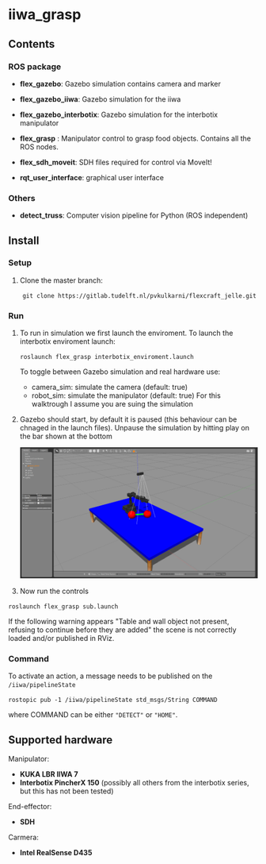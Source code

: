 # iiwa_grasp

## Contents

### ROS package

- **flex_gazebo**: Gazebo simulation contains camera and marker

- **flex_gazebo_iiwa**: Gazebo simulation for the iiwa

- **flex_gazebo_interbotix**: Gazebo simulation for the interbotix manipulator

- **flex_grasp** :  Manipulator control to grasp food objects. Contains all the ROS nodes.

- **flex_sdh_moveit**: SDH files required for control via MoveIt!

- **rqt_user_interface**: graphical user interface

### Others

- **detect_truss**: Computer vision pipeline for Python (ROS independent)


## Install



### Setup
1.  Clone the master branch:
```
	git clone https://gitlab.tudelft.nl/pvkulkarni/flexcraft_jelle.git
```


### Run
1. To run in simulation we first launch the enviroment. To launch the interbotix enviroment launch:
    ```
    roslaunch flex_grasp interbotix_enviroment.launch
    ```
    To toggle between Gazebo simulation and real hardware use:
    - camera_sim: simulate the camera (default: true)
    - robot_sim: simulate the manipulator (default: true)
    For this walktrough I assume you are suing the simulation

2. Gazebo should start, by default it is paused (this behaviour can be chnaged in the launch files). Unpause the simulation by hitting play on the bar shown at the bottom

    ![Gazebo](images/gazebo.png)


3. Now run the controls
```
roslaunch flex_grasp sub.launch
```
If the following warning appears "Table and wall object not present, refusing to continue before they are added" the scene is not correctly loaded and/or published in RViz.

### Command
To activate an action, a message needs to be published on the `/iiwa/pipelineState`

```
rostopic pub -1 /iiwa/pipelineState std_msgs/String COMMAND
```

where COMMAND can be either `"DETECT"` or `"HOME"`.

## Supported hardware

Manipulator:

- **KUKA LBR IIWA 7**
- **Interbotix PincherX 150** (possibly all others from the interbotix series, but this has not been tested)


End-effector:

- **SDH**

Carmera:

- **Intel RealSense D435**
